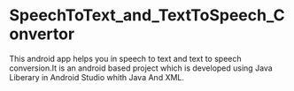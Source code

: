 # SpeechToText_and_TextToSpeech_Convertor
This android app helps you in speech to text and text to speech conversion.It is an android based project which is developed using Java Liberary in Android Studio whith Java And XML.

